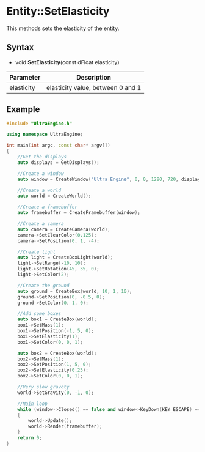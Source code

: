 # Entity::SetElasticity

This methods sets the elasticity of the entity.

## Syntax

- void **SetElasticity**(const dFloat elasticity)

| Parameter | Description |
|---|---|
| elasticity | elasticity value, between 0 and 1 |

## Example

```c++
#include "UltraEngine.h"

using namespace UltraEngine;

int main(int argc, const char* argv[])
{
    //Get the displays
    auto displays = GetDisplays();

    //Create a window
    auto window = CreateWindow("Ultra Engine", 0, 0, 1280, 720, displays[0], WINDOW_CENTER | WINDOW_TITLEBAR);

    //Create a world
    auto world = CreateWorld();

    //Create a framebuffer
    auto framebuffer = CreateFramebuffer(window);

    //Create a camera    
    auto camera = CreateCamera(world);
    camera->SetClearColor(0.125);
    camera->SetPosition(0, 1, -4);

    //Create light
    auto light = CreateBoxLight(world);
    light->SetRange(-10, 10);
    light->SetRotation(45, 35, 0);
    light->SetColor(2);

    //Create the ground
    auto ground = CreateBox(world, 10, 1, 10);
    ground->SetPosition(0, -0.5, 0);
    ground->SetColor(0, 1, 0);

    //Add some boxes
    auto box1 = CreateBox(world);
    box1->SetMass(1);
    box1->SetPosition(-1, 5, 0);
    box1->SetElasticity(1);
    box1->SetColor(0, 0, 1);

    auto box2 = CreateBox(world);
    box2->SetMass(1);
    box2->SetPosition(1, 5, 0);
    box2->SetElasticity(0.25);
    box2->SetColor(0, 0, 1);

    //Very slow gravoty
    world->SetGravity(0, -1, 0);

    //Main loop
    while (window->Closed() == false and window->KeyDown(KEY_ESCAPE) == false)
    {
        world->Update();
        world->Render(framebuffer);
    }
    return 0;
}
```
